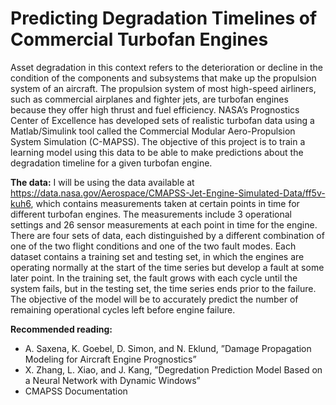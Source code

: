 # Predicting Degradation Timelines of Commercial Turbofan Engines

Asset degradation in this context refers to the deterioration or decline in the condition of the components and subsystems that make up the propulsion system of an aircraft. The propulsion system of most high-speed airliners, such as commercial airplanes and fighter jets, are turbofan engines because they offer high thrust and fuel efficiency. NASA’s Prognostics Center of Excellence has developed sets of realistic turbofan data using a Matlab/Simulink tool called the Commercial Modular Aero-Propulsion System Simulation (C-MAPSS). The objective of this project is to train a learning model using this data to be able to make predictions about the degradation timeline for a given turbofan engine. 

******************The data:****************** I will be using the data available at https://data.nasa.gov/Aerospace/CMAPSS-Jet-Engine-Simulated-Data/ff5v-kuh6, which contains measurements taken at certain points in time for different turbofan engines. The measurements include 3 operational settings and 26 sensor measurements at each point in time for the engine. There are four sets of data, each distinguished by a different combination of one of the two flight conditions and one of the two fault modes. Each dataset contains a training set and testing set, in which the engines are operating normally at the start of the time series but develop a fault at some later point. In the training set, the fault grows with each cycle until the system fails, but in the testing set, the time series ends prior to the failure. The objective of the model will be to accurately predict the number of remaining operational cycles left before engine failure. 

****************************************Recommended reading:****************************************

- A. Saxena, K. Goebel, D. Simon, and N. Eklund, ”Damage Propagation Modeling for Aircraft Engine Prognostics”
- X. Zhang, L. Xiao, and J. Kang, ”Degredation Prediction Model Based on a Neural Network with Dynamic Windows”
- CMAPSS Documentation
